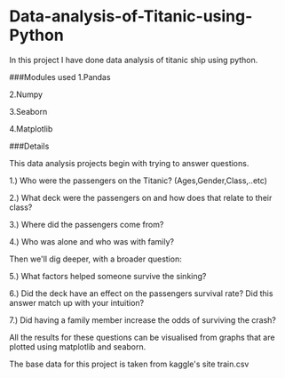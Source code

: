 # Data-analysis-of-Titanic-using-Python

In this project I have done data analysis of titanic ship using python.

###Modules used
1.Pandas

2.Numpy

3.Seaborn

4.Matplotlib

###Details

This data analysis projects begin with trying to answer questions.

1.) Who were the passengers on the Titanic? (Ages,Gender,Class,..etc)

2.) What deck were the passengers on and how does that relate to their class?

3.) Where did the passengers come from?

4.) Who was alone and who was with family?

Then we'll dig deeper, with a broader question:

5.) What factors helped someone survive the sinking?

6.) Did the deck have an effect on the passengers survival rate? Did this answer match up with your intuition?

7.) Did having a family member increase the odds of surviving the crash?

All the results for these questions can be visualised from graphs that are plotted using matplotlib and seaborn.

The base data for this project is taken from kaggle's site train.csv
